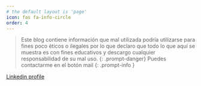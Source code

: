 ```yaml
---
# the default layout is 'page'
icon: fas fa-info-circle
order: 4
---
```



> Este blog contiene información que mal utilizada podría utilizarse para fines poco éticos o ilegales 
por lo que declaro que todo lo que aquí se muestra es con fines educativos y descargo cualquier responsabilidad de su mal uso. 
{: .prompt-danger}
> Puedes contactarme en el botón mail
{: .prompt-info }

[Linkedin profile](https://www.linkedin.com/in/pablo-m-8552a790/)